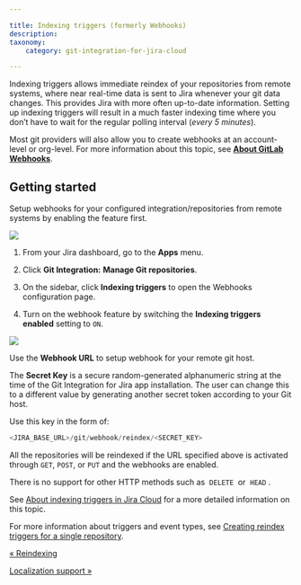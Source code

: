 ```yaml
---

title: Indexing triggers (formerly Webhooks)
description:
taxonomy:
    category: git-integration-for-jira-cloud

---
```

Indexing triggers allows immediate reindex of your repositories from remote systems, where near real-time data is sent to Jira whenever your git data changes. This provides Jira with more often up-to-date information. Setting up indexing triggers will result in a much faster indexing time where you don’t have to wait for the regular polling interval (_every 5 minutes_).

Most git providers will also allow you to create webhooks at an account-level or org-level. For more information about this topic, see [**About GitLab Webhooks**](https://gitlab.com/gitlab-org/gitlab-ce/blob/master/doc/web_hooks/web_hooks.md).

## Getting started

Setup webhooks for your configured integration/repositories from remote systems by enabling the feature first.

![](https://bigbrassband.atlassian.net/wiki/download/attachments/1923026143/gitcloud-indexing-triggers-loc.png?version=2&modificationDate=1638619780807&cacheVersion=1&api=v2)

1.  From your Jira dashboard, go to the **Apps** menu.

2.  Click **Git Integration:** **Manage Git repositories**.

3.  On the sidebar, click **Indexing triggers** to open the Webhooks configuration page.

4.  Turn on the webhook feature by switching the **Indexing triggers enabled** setting to `ON`.


![](https://bigbrassband.atlassian.net/wiki/download/thumbnails/1923026143/gitcloud-indexing-triggers-enable.png?version=1&modificationDate=1636274280844&cacheVersion=1&api=v2&width=544&height=300)

Use the **Webhook URL** to setup webhook for your remote git host.

The **Secret Key** is a secure random-generated alphanumeric string at the time of the Git Integration for Jira app installation. The user can change this to a different value by generating another secret token according to your Git host.

Use this key in the form of:

```java
<JIRA_BASE_URL>/git/webhook/reindex/<SECRET_KEY>
```

All the repositories will be reindexed if the URL specified above is activated through `GET`, `POST`, or `PUT` and the webhooks are enabled.

There is no support for other HTTP methods such as  `DELETE`  or  `HEAD` .


See [About indexing triggers in Jira Cloud](/git-integration-for-jira-cloud/Indexing-Triggers) for a more detailed information on this topic.

For more information about triggers and event types, see [Creating reindex triggers for a single repository](/git-integration-for-jira-cloud/creating-indexing-triggers-for-a-single-repository/).

[« Reindexing](/git-integration-for-jira-cloud/reindexing-gij-cloud/)

[Localization support »](/git-integration-for-jira-cloud/localization-support-gij-cloud/)